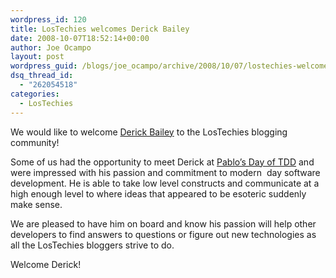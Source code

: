 ```yaml
---
wordpress_id: 120
title: LosTechies welcomes Derick Bailey
date: 2008-10-07T18:52:14+00:00
author: Joe Ocampo
layout: post
wordpress_guid: /blogs/joe_ocampo/archive/2008/10/07/lostechies-welcomes-derick-bailey.aspx
dsq_thread_id:
  - "262054518"
categories:
  - LosTechies
---
```

We would like to welcome [Derick Bailey](http://www.lostechies.com/blogs/derick_bailey/) to the LosTechies blogging community! 

Some of us had the opportunity to meet Derick at [Pablo&#8217;s Day of TDD](http://www.lostechies.com/blogs/chad_myers/archive/2008/09/15/announcing-pablo-s-days-of-tdd-in-austin-tx.aspx) and were impressed with his passion and commitment to modern&nbsp; day software development. He is able to take low level constructs and communicate at a high enough level to where ideas that appeared to be esoteric suddenly make sense. 

We are pleased to have him on board and know his passion will help other developers to find answers to questions or figure out new technologies as all the LosTechies bloggers strive to do. 

Welcome Derick!